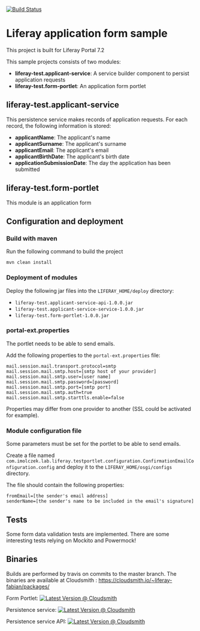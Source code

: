 [![Build Status](https://travis-ci.org/raoul-imolczek/liferay-test.svg?branch=master)](https://travis-ci.org/raoul-imolczek/liferay-test)

# Liferay application form sample

This project is built for Liferay Portal 7.2

This sample projects consists of two modules:
 - **liferay-test.applicant-service**: A service builder component to persist application requests
 - **liferay-test.form-portlet**: An application form portlet
 
 ## liferay-test.applicant-service
 
 This persistence service makes records of application requests.
 For each record, the following information is stored:
  - **applicantName**: The applicant's name
  - **applicantSurname**: The applicant's surname
  - **applicantEmail**: The applicant's email
  - **applicantBirthDate**: The applicant's birth date
  - **applicationSubmissionDate**: The day the application has been submitted

## liferay-test.form-portlet

This module is an application form

## Configuration and deployment

### Build with maven

Run the following command to build the project

```
mvn clean install
```

### Deployment of modules

Deploy the following jar files into the `LIFERAY_HOME/deploy` directory:
 - `liferay-test.applicant-service-api-1.0.0.jar`
 - `liferay-test.applicant-service-service-1.0.0.jar` 
 - `liferay-test.form-portlet-1.0.0.jar` 

### portal-ext.properties

The portlet needs to be able to send emails.

Add the following properties to the `portal-ext.properties` file:

```
mail.session.mail.transport.protocol=smtp
mail.session.mail.smtp.host=[smtp host of your provider]
mail.session.mail.smtp.user=[user name]
mail.session.mail.smtp.password=[password]
mail.session.mail.smtp.port=[smtp port]
mail.session.mail.smtp.auth=true
mail.session.mail.smtp.starttls.enable=false
```

Properties may differ from one provider to another (SSL could be activated for example).

### Module configuration file

Some parameters must be set for the portlet to be able to send emails.

Create a file named `com.imolczek.lab.liferay.testportlet.configuration.ConfirmationEmailConfiguration.config` and deploy it to the `LIFERAY_HOME/osgi/configs` directory.

The file should contain the following properties:

```
fromEmail=[the sender's email address]
senderName=[the sender's name to be included in the email's signature]
```

## Tests

Some form data validation tests are implemented.
There are some interesting tests relying on Mockito and Powermock!

## Binaries

Builds are performed by travis on commits to the master branch.
The binaries are available at Cloudsmith :
https://cloudsmith.io/~liferay-fabian/packages/

Form Portlet: [![Latest Version @ Cloudsmith](https://api-prd.cloudsmith.io/badges/version/liferay-fabian/liferay/maven/liferay-test.form-portlet/latest/xg=com.imolczek.lab.liferay/?render=true&badge_token=gAAAAABd8Xt_ESxHU7mrToHKFHN-lWQBbOnhqj4Cto2irc5kH1gKy_KQjAjFMU3kxy2QWLQuHxi66Zkn4KpUToNpMMnRjIIx6FpnYKCAzcpR-N2FfhaTJY4%3D)](https://cloudsmith.io/~liferay-fabian/repos/liferay/packages/detail/maven/liferay-test.form-portlet/latest/xg=com.imolczek.lab.liferay/)

Persistence service: [![Latest Version @ Cloudsmith](https://api-prd.cloudsmith.io/badges/version/liferay-fabian/liferay/maven/liferay-test.applicant-service-service/latest/xg=com.imolczek.lab.liferay/?render=true&badge_token=gAAAAABd8XtffdG1cio5oIgXfqMKxRTBrJjelvZGG8YUOMmH39wM3tnsVTPI61sM0xCfoEZQgGMbIitVNOZkqzfEpDiptyDcH8hbraWppBeS7vVjO6vmiQU%3D)](https://cloudsmith.io/~liferay-fabian/repos/liferay/packages/detail/maven/liferay-test.applicant-service-service/latest/xg=com.imolczek.lab.liferay/)

Persistence service API: [![Latest Version @ Cloudsmith](https://api-prd.cloudsmith.io/badges/version/liferay-fabian/liferay/maven/liferay-test.applicant-service-api/latest/xg=com.imolczek.lab.liferay/?render=true&badge_token=gAAAAABd8XuQS40S-urTDG6yxEcOg92MAKtI2x8G0axnFZRQmKbDdHQXXeLNBDffyN2eS_UH8Ze4yPgNHfCtJ-LYC8hcHSwI5abv3m-NDfkOrBG1O-zHoQE%3D)](https://cloudsmith.io/~liferay-fabian/repos/liferay/packages/detail/maven/liferay-test.applicant-service-api/latest/xg=com.imolczek.lab.liferay/)

